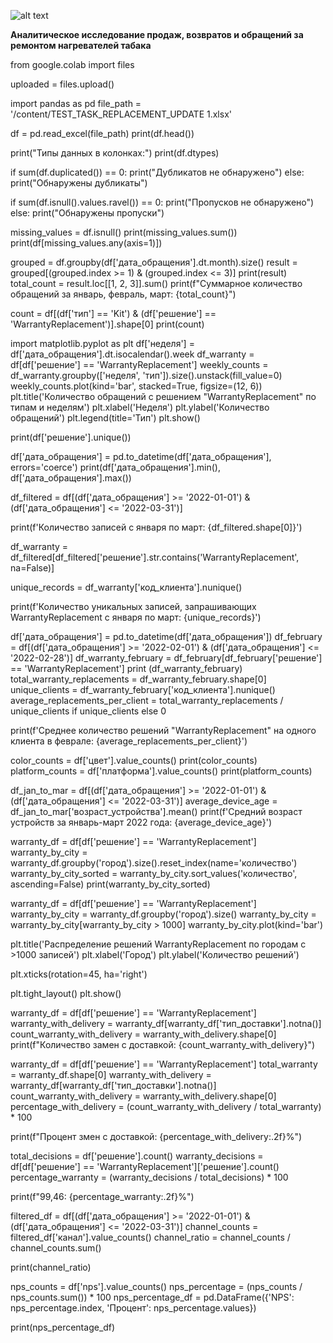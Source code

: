 ![alt text](https://github.com/ecocity-coder/store/blob/main/2024-07-12_21-39-28.png)
<p><strong>Аналитическое исследование продаж, возвратов и обращений за ремонтом нагревателей табака</strong></p>
from google.colab import files


uploaded = files.upload()

import pandas as pd
file_path = '/content/TEST_TASK_REPLACEMENT_UPDATE 1.xlsx'

df = pd.read_excel(file_path)
print(df.head())

print("Типы данных в колонках:")
print(df.dtypes)

if sum(df.duplicated()) == 0:
    print("Дубликатов не обнаружено")
else:
    print("Обнаружены дубликаты")

if sum(df.isnull().values.ravel()) == 0:
    print("Пропусков не обнаружено")
else:
    print("Обнаружены пропуски")

missing_values = df.isnull()
print(missing_values.sum())
print(df[missing_values.any(axis=1)])

grouped = df.groupby(df['дата_обращения'].dt.month).size()
result = grouped[(grouped.index >= 1) & (grouped.index <= 3)]
print(result)
total_count = result.loc[[1, 2, 3]].sum()
print(f"Суммарное количество обращений за январь, февраль, март: {total_count}")

count = df[(df['тип'] == 'Kit') & (df['решение'] == 'WarrantyReplacement')].shape[0]
print(count)


import matplotlib.pyplot as plt
df['неделя'] = df['дата_обращения'].dt.isocalendar().week
df_warranty = df[df['решение'] == 'WarrantyReplacement']
weekly_counts = df_warranty.groupby(['неделя', 'тип']).size().unstack(fill_value=0)
weekly_counts.plot(kind='bar', stacked=True, figsize=(12, 6))
plt.title('Количество обращений с решением "WarrantyReplacement" по типам и неделям')
plt.xlabel('Неделя')
plt.ylabel('Количество обращений')
plt.legend(title='Тип')
plt.show()

print(df['решение'].unique())

df['дата_обращения'] = pd.to_datetime(df['дата_обращения'], errors='coerce')
print(df['дата_обращения'].min(), df['дата_обращения'].max())

df_filtered = df[(df['дата_обращения'] >= '2022-01-01') & (df['дата_обращения'] <= '2022-03-31')]

print(f'Количество записей с января по март: {df_filtered.shape[0]}')

df_warranty = df_filtered[df_filtered['решение'].str.contains('WarrantyReplacement', na=False)]

unique_records = df_warranty['код_клиента'].nunique()

print(f'Количество уникальных записей, запрашивающих WarrantyReplacement с января по март: {unique_records}')

df['дата_обращения'] = pd.to_datetime(df['дата_обращения'])
df_february = df[(df['дата_обращения'] >= '2022-02-01') & (df['дата_обращения'] <= '2022-02-28')]
df_warranty_february = df_february[df_february['решение'] == 'WarrantyReplacement']
print (df_warranty_february)
total_warranty_replacements = df_warranty_february.shape[0]
unique_clients = df_warranty_february['код_клиента'].nunique()
average_replacements_per_client = total_warranty_replacements / unique_clients if unique_clients else 0

print(f'Среднее количество решений "WarrantyReplacement" на одного клиента в феврале: {average_replacements_per_client}')



color_counts = df['цвет'].value_counts()
print(color_counts)
platform_counts = df['платформа'].value_counts()
print(platform_counts)


df_jan_to_mar = df[(df['дата_обращения'] >= '2022-01-01') & (df['дата_обращения'] <= '2022-03-31')]
average_device_age = df_jan_to_mar['возраст_устройства'].mean()
print(f'Средний возраст устройств за январь-март 2022 года: {average_device_age}')


warranty_df = df[df['решение'] == 'WarrantyReplacement']
warranty_by_city = warranty_df.groupby('город').size().reset_index(name='количество')
warranty_by_city_sorted = warranty_by_city.sort_values('количество', ascending=False)
print(warranty_by_city_sorted)


warranty_df = df[df['решение'] == 'WarrantyReplacement']
warranty_by_city = warranty_df.groupby('город').size()
warranty_by_city = warranty_by_city[warranty_by_city > 1000]
warranty_by_city.plot(kind='bar')

plt.title('Распределение решений WarrantyReplacement по городам с >1000 записей')
plt.xlabel('Город')
plt.ylabel('Количество решений')

plt.xticks(rotation=45, ha='right')

plt.tight_layout()
plt.show()


warranty_df = df[df['решение'] == 'WarrantyReplacement']
warranty_with_delivery = warranty_df[warranty_df['тип_доставки'].notna()]
count_warranty_with_delivery = warranty_with_delivery.shape[0]
print(f"Количество замен с доставкой: {count_warranty_with_delivery}")


warranty_df = df[df['решение'] == 'WarrantyReplacement']
total_warranty = warranty_df.shape[0]
warranty_with_delivery = warranty_df[warranty_df['тип_доставки'].notna()]
count_warranty_with_delivery = warranty_with_delivery.shape[0]
percentage_with_delivery = (count_warranty_with_delivery / total_warranty) * 100

print(f"Процент змен с доставкой: {percentage_with_delivery:.2f}%")


total_decisions = df['решение'].count()
warranty_decisions = df[df['решение'] == 'WarrantyReplacement']['решение'].count()
percentage_warranty = (warranty_decisions / total_decisions) * 100

print(f"99,46: {percentage_warranty:.2f}%")



filtered_df = df[(df['дата_обращения'] >= '2022-01-01') & (df['дата_обращения'] <= '2022-03-31')]
channel_counts = filtered_df['канал'].value_counts()
channel_ratio = channel_counts / channel_counts.sum()

print(channel_ratio)


nps_counts = df['nps'].value_counts()
nps_percentage = (nps_counts / nps_counts.sum()) * 100
nps_percentage_df = pd.DataFrame({'NPS': nps_percentage.index, 'Процент': nps_percentage.values})

print(nps_percentage_df)

